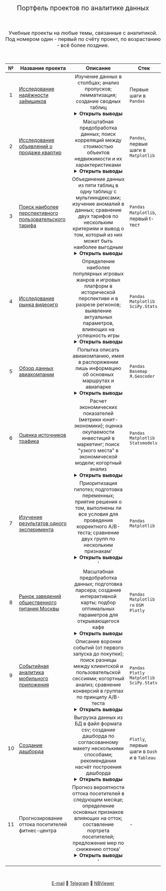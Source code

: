 <h2 style="font-weight:normal" align="center">
  &nbsp;Портфель проектов по аналитике данных&nbsp;
</h2>
<br>
<h3 style="font-weight:normal" align="center">
Учебные проекты на любые темы, связанные с аналитикой.<br>
Под номером один - первый по счёту проект, по возрастанию - всё более поздние.
</h3>

<br>

|№|Название проекта|Описание|Стек|
|:-----:|-----|:-----:|-----|
|1|[Исследование надёжности заёмщиков](https://nbviewer.jupyter.org/github/Artemii-Kravtsov/thousands-of-hours/blob/master/1_credit_scoring_leads.ipynb)|Изучение данных в столбцах; анализ пропусков; лемматизация; создание сводных таблиц<details><summary><strong>Открыть выводы</strong></summary><ol style="padding-left: 0px;"><li><p align="justify">По кредитам тяжелее расплачиваться тем, у кого есть дети. Лучше, когда у клиентов нет детей. Но если дети есть, то по большому счёту, уже не важно, сколько их - процент проблемных кредитов для клиентов с детьми держится на одном уровне. Нужно отметить, что данных о клиентах с тремя и более детьми недостаточно, что рассуждать об их кредитной истории с уверенностью.</p></li><li><p align="justify">Не важно, одинок человек или не одинок и узаконены ли его отношения. Не столько семейное положение влияет на благонадёжность заёмщика, сколько его возраст.</p></li><li><p align="justify">Казалось, что клиенты с очень малым заработком будут очень часто иметь задолженности. Оказалось наоборот - у таких клиентов хорошие показатели. У клиентов с высоким уровнем дохода, ожидаемо, трудности с выплатой задолженности возникают реже. Наименее надёжны клиенты со средним заработком. Но явной взаимосвязи между доходами заёмщика и его надёжностью, судя по имеющимся данным, нет. Лучше ориентироваться на тип занятости, там закономерности налицо.</p></li><li><p align="justify">Можно ли говорить, что существует взаимосвязь между целью, на которую взят кредит, и вероятностью его выплаты? Да, именно об этом говорят данные, хотя интерпретировать их можно по-разному.</p></li></ol></details>| Первые шаги в `Pandas` |
|2|[Исследование объявлений о продаже квартир](https://nbviewer.jupyter.org/github/Artemii-Kravtsov/thousands-of-hours/blob/master/2_prices_on_real_estate_market.ipynb)|Масштабная предобработка данных; поиск корреляций между стоимостью объектов недвижимости и их характеристиками<details><summary><strong>Открыть выводы</strong></summary><ol style="padding-left: 0px;"><li><p align="justify">Насчёт пропусков: Публикации, относящиеся к целой группе пригородных населённых пунктов (среди них Мурино), содержат пропуски в столбцах с картографическими данными. Для квартир из других населённых пунктов расстояния, напротив, подсчитываются без проблем (исключая небольшое число объявлений из Санкт-Петербурга). Столбцы с расстоянием до парка и до пруда служат для уточнения данных в столбцах, где записано количество парков и прудов в радиусе трёх километров. Если в радиусеё трёх километров нет парка или пруда, в столбце с расстоянием появляется пропуск. Квартиры-студии и квартиры со свободной планировкой в столбце, содержащим площадь кухни, имеют пропуск. Если объявление актуально и до сих пор не закрыто, появляется пропуск в столбце с датой снятия с публикации. Пропуск в столбце с количеством балконов говорит о том, что, автор объявления просто не стал заполнять то поле, где ответом являлось бы \'ноль\', или \'нет балкона\'.</p></li><li><p align="justify">В пятиэтажных домах в Санкт-Петербурге квартиры на последних этажах выставляют на продажу на 15% чаще, чем квартиры с других этажей.</p></li><li><p align="justify">Объявления, относящиеся к недвижимости премиум-класса, как правило, сопровождаются большим числом фотографий. Значения некоторых переменных у этих объявлений являются выбросами в контексте всей базы данных (в случае когда все сегменты рынка недвижимости рассматриваются вместе). Для более предметного анализа следовало бы провести кластеризацию</p></li><li><p align="justify">Большая площади кухни однозначно ассоциируется с недвижимостью премиум класса. В Санкт-Петербурге каждые дополнительные несколько процентов в пользу площади кухни относительно общей площади находят отражение в цене (цена растёт). В других населённых пунктах площадь кухни не имеет такого влияния. По влиянию площади кухни на стоимость квадратного метра можно судить о том, насколько разнообразно предложение на данном рынке недвижимости.</p></li><li><p align="justify">Граница между центром и окраиной прослеживается ясно. Стоит объекту недвижимости пересечь отметку в 8500 метров до центра, как его рыночная возрастает на 15.000 за квадратный метр.</p></li><li><p align="justify">Каждый дополнительный метр площади в центре оценивается выше, чем в других областях - цена за квадратный метр в центре вырастает на сумму до 60 тысяч за каждый дополнительный квадратный метр площади, когда площадь превышает медианную. В то же время, скажем, в пригородах дополнительные метры площади никакой \'добавочной\' стоимостью не облагаются, и цена за квадратный метр остаётся более-менее на уровне медианной даже при большой общей площади квартиры. В окраинах и пригородах вы заплатите за один квадратный метр больше, если, напротив, покупаете слишком маленькую по площади квартиру.</p></li><li><p align="justify">Стоимость квадратного метра не сказывается на том, как быстро недвижимость будет продана.</p></li><li><p align="justify">Высота потолков наиболее ценится в городских окраинах. Там, если высота потолков превышает 270 сантиметров, то платить за квадратный метр вы будете почти столько же, как если бы покупали квартиру в центре. В центре города высокие потолки обычно идут \'в комплекте\' с большой общей площадью и соответствующе высокой стоимостью квадратного метра.</p></li></ol></details>| `Pandas`, первые шаги в `Matplotlib` |
|3|[Поиск наиболее перспективного пользовательского тарифа](https://nbviewer.jupyter.org/github/Artemii-Kravtsov/thousands-of-hours/blob/master/3_comparison_of_two_pricing_plans.ipynb)|Объединение данных из пяти таблиц в одну таблицу с мультииндексами; изучение аномалий в данных; сравнение двух тарифов по нескольким критериям и вывод о том, который из них может быть наиболее выгодным<details><summary><strong>Открыть выводы</strong></summary><ol style="padding-left: 0px;"><li><p align="justify">Отсутствие данных по использованию клиентами некоторой услуги говорит о том, что клиенты этой услугой не пользовались.</p></li><li><p align="justify">В строчках с нулевой продолжительностью нет аномалии - имели место и звонки, и выходы в интернет - при рассчёте стоимости оператор, скорее всего, занёс в базу данных округлённые значения, в том числе округлённые до нуля.</p></li><li><p align="justify">Все клиенты, представленные в выборке, присоединились к оператору в течение года.</p></li><li><p align="justify">Несмотря на большую дисперсию израсходованных минут, мегабайтов и сообщений (по сравнению с клиентами на тарифе \'смарт\'), не похоже, чтобы тарифом \'ультра\' пользовались люди, испытывающие острую необходимость в большом тарифном пакете.</p></li><li><p align="justify">Клиенты на тарифе \'ультра\' не выбирают включённый в тарифную плату пакет (за исключением интернета - в ~15% случаев). А клиентам на тарифе \'смарт\' их пакета недостаточно: средняя выручка с клиента на \'смарт\'е в два с половиной раза превышает стоимость самого пакета.</p></li><li><p align="justify">На одного клиента \'ультра\', приносящего в среднем 2072 рубля в месяц, приходится 2.35 клиента \'смарт\', приносящие в сумме 3062 рубля в месяц. Поэтому, если доверять соотношению клиентов на разных тарифах в выборке, то следует, что тариф \'смарт\' при прочих равных оператору выгоднее.</p></li><li><p align="justify">Любопытно, что нулевое значение в минутах разговора встречается чаще, чем нулевое значение в мегабайтах трафика. Мобильный интернет - более востребованная услуга, чем телефония.</p></li><li><p align="justify">В среднем москвичам требуется примерно на один гигабайт трафика в месяц больше, чем жителям других городов. По остальным показателям, включая выручку, статистически значимой разницы между москвичами и не-москвичами нет.</p></li></ol></details>| `Pandas` `Matplotlib`, первый t-тест |
|4|[Исследование рынка видеоигр](https://nbviewer.jupyter.org/github/Artemii-Kravtsov/thousands-of-hours/blob/master/4_computer_games_market_over_time.ipynb)|Определение наиболее популярных игровых жанров и игровых платформ в исторической перспективе и в разрезе регионов; выявление актуальных параметров, влияющих на успешность игры<details><summary><strong>Открыть выводы</strong></summary><ol style="padding-left: 0px;"><li><p align="justify">Тренд на падение продаж как в абсолютных цифрах, так и в усреднённых, начавшийся в 2009 году, продолжается до сих пор.</p></li><li><p align="justify">Если текущее состояние рынка компьютерных игр нужно заключить в исторические рамки, то наиболее обоснованно было бы начать отсчёт актуального периода с 2013 года.</p></li><li><p align="justify">В Европе и Северной Америке ожидаем падение популярности жанра Action, рост популярности Shooter, в течение нескольких лет вероятно падение популярности Sports в Европе</p></li><li><p align="justify">В Европе положительным фактором к прибыльности будет, если игра - жанра Racing или Shooter, в японии - жанра Misc или Role-Playing, в Северной Америке - жанра Sports или Shooter. Нужно иметь в виду, что мода в Европе и Северной Америке на жанры более изменчива, чем в Японии.</p></li><li><p align="justify">В Европе и Северной Америке жанр Action может быть недооценён из-за большого кол-ва выпущенных игр. Конкуренция большая, однако если есть уверенность в том, что игра хорошая и выделяется на фоне остальных - то она может иметь коммерческий успех, так как средние показатели, несмотря на большое количество игр, находятся на относительно высоком уровне.</p></li><li><p align="justify">То же самое можно сказать про игры жанра Shooter, большинство из которых имеет рейтинг M. Игры с рейтингом M становятся в разы более перспективными как только пересекают медиану рейтинга по продажам. Поэтому если заранее известно, что игра жанра Shooter достаточно хороша и наверняка будет продана в тираже не меньше 150 тысяч копий, то есть смысл в неё вложиться.</p></li><li><p align="justify">Оценки критиков более совпадают с рыночной оценкой игры, особенно в Северной Америке. В Европе для предсказания коммерческой успешности игры можно отталкиваться от оценки критиков, но только если она выше 80 пунктов.</p></li><li><p align="justify">При прогнозировании оценок для новых игр не стоит слишком полагаться на жанр. Но если всё-таки делать прогноз, то на более благосклонный приём со стороны игроков могут рассчитывать игры жанра Adventure, Puzzle, Role-Playing, Misc и Action, а строгий суд, скорее всего, ожидает игры жанров Sports, Simulation, Racing, Strategy, Shooter.</p></li><li><p align="justify">Непопулярным и камерным играм ограниченное число их фанатов зачастую создаёт высокий пользовательский рейтинг, что видно на примере среднего рейтинга игр жанра Puzzle.</p></li><li><p align="justify">Оценки критиков более совпадают с рыночной оценкой игры, особенно в Северной Америке. В Европе для предсказания коммерческой успешности игры можно отталкиваться от оценки критиков, но только если она выше 80 пунктов.</p></li><li><p align="justify">Никаких гарантий балл от 70 до 100 не даёт - игр, которые получили высокую оценку, а много продаж, тем ни менее, не набрали, много, особенно когда речь о пользовательской оценке.</p></li><li><p align="justify">В Японии можно ориентироваться как на оценку критиков, так и на оценку пользователей, однако лишь для предсказания успешности игр, выпущенных в Японии. У зарубежных игр на японском рынке прогнозы плохие.</p></li><li><p align="justify">То, что платформа популярна у разработчиков, не означает, что она популярна у игроков. Например, за актуальный период 16% от всех игр вышли на платформе PSV (в этом отношении она занимает второе место после PS4). Но по числу проданных копий PSV занимает лишь восьмое место (из одиннадцати).</p></li><li><p align="justify">Платформа - региональный фактор. В Европе выгоднее всего выходить на PS4, в Северной Америке на XOne, в Японии на 3DS.</p></li><li><p align="justify">Пользовательская оценка игры не зависит от игровой платформы.</p></li></ol></details>|`Pandas` `Matplotlib` `SciPy.Stats`|
|5|[Обзор данных авиакомпании](https://nbviewer.jupyter.org/github/Artemii-Kravtsov/thousands-of-hours/blob/master/5_airlines_data_review.ipynb)|Попытка описать авиакомпанию, имея в распоряжении лишь информацию об основных маршрутах и авиапарке<details><summary><strong>Открыть выводы</strong></summary><ol style="padding-left: 0px;"><li><p align="justify">Данные не нуждаются в предобработке</p></li><li><p align="justify">Число рейсов распределено ассиметрично, есть выбросы</p></li><li><p align="justify">Авиакомпания активно действует на юге России, на Урале и в Приволжье</p></li><li><p align="justify">Флот авиакомпании рассчитан на региональные перевозки</p></li></ol></details>|`Pandas` `Basemap` `Я.Geocoder`|
|6|[Оценка источников трафика](https://nbviewer.jupyter.org/github/Artemii-Kravtsov/thousands-of-hours/blob/master/6_web_analytics_of_ticket_service.ipynb)|Расчет экономических показателей (метрики юнит-экономики); оценка окупаемости инвестиций в маркетинг; поиск "узкого места" в экономической модели; когортный анализ<details><summary><strong>Открыть выводы</strong></summary><ol style="padding-left: 0px;"><li><p align="justify">Взятый год принёс валовой убыток в размере 77 тысяч у.е. Компания заработала с одного пользователя 1.10 у.е., потратив на его привлечение 1.44 у.е. Конверсия в первую покупку высокая - 16%. Низкое среднее количество покупок - 1.38 и низкая конверсия в повторную покупку - 17%.</p></li><li><p align="justify">Метрики роста начали стремительно расти в сентябре, а после ноября начали постепенно падать. Заметна некоторая корреляций объёмов инвестиций с метриками роста (больше вложений - больше трафик, больше покупок, больше длительность), но за год совсем не было корреляции между метриками роста и коммерческими метриками - рост первых не обеспечил роста вторых.</p></li><li><p align="justify">Не удалось найти закономерности, связывающие объём и время инвестиций с их эффективностью. Данных может быть недостаточно, но судя по тому, что есть, с объёмом и периодичностью инвестиций можно экспериментировать.</p></li><li><p align="justify">Сессий с устройств desktop на протяжении всего года примерно в три раза больше, чем с touch (соотношение ощутимо не изменяется). У клиентов, пользующихся устройствами desktop, средняя сессия значимо дольше, а средняя выручка с них значимо выше. Разница выборочных средних - 1.5 у.е, а разница истинных средних при уровне значимости 0.05 будет не меньше 0.86 у.е.</p></li><li><p align="justify">Подавляющее большинство клиентов \'живёт\' меньше месяца и ограничивается одной покупкой. Даже среди клиентов, совершивших две и более покупок, 78.3% пользуются сервисом нерегулярно, от случая к случаю. Больше половины первых покупок севершаются в срок менее двадцати минут. Больше 65% - в срок до двух часов. Конверсия во вторую покупку на данный момент является \'узким\' местом, то есть создаёт возможности для кратного роста. Представим, что конверсию во вторую покупку удалось поднять, благодаря чему среднее число покупок на клиента увеличилось с 1.38 до 2 (реалистичная задача - в некоторых когортах уже удавалось достичь этой цифры), и тогда за год, при всей убыточности инвестиций в третий и четвёртый источники (на которые приходилось более 60% всего маркетингового бюджета), вложения бы полностью окупились и принесли валовую прибыль.</p></li><li><p align="justify">Сформулировали образ идеального \'целевого\' клиента. Целевые клиенты совершают покупки и пользуются сервисом больше двух месяцев, и остаются с компанией неопределённо долго. Для удобства было предложено считать, что в месяц они совершают не меньше 0.6 покупок (чтобы отделять от тех, кого с большими промежутками удаётся повторно привлечь за счёт вложений в маркетинг). За один день целевые клиенты заходят на сайт в среднем 1.5 раз, проводит на сайте в среднем 21 минуту в день (или 12 минут, если судить по медиане).</p></li><li><p align="justify">Сервис сталкивается с новой проблемой - со временем становится всё больше клиентов, для которых сервис представляет ценность \'на один раз\'. Когорты всё хуже окупают вложения. Следует разобраться в причинах - к примеру, некоторые действия в январе привели к стремительному снижению Retention среди клиентов, а в марте и мае - к небольшому повышению. Возможно, сайт становится скучным, и следует поработать над тем, чтобы сайт, помимо агрегатора билетов, был успешен ещё и как портал о культурной жизни. Вызывал привыкание как чтение газет.</p></li><li><p align="justify">Рекомендуется вкладывать в 1 и 2 источники. Первый источник окупается за первый месяц благодаря 30%-ой конверсии в первую покупку, а 2 источник - за три месяца благодаря высокому среднему чеку и высокому среднему числу покупок. Если получится понять, что случилось в ноябре 2017 с пользователями, привлечёнными из 5 и 9 источников, то в них тоже (но в 9 - с большим риском). Вложения в 3 и 4 источники не окупаются.</p></li><li><p align="justify">Если компания планирует окупать вложения в течение года, то цена за посетителя не должна превышать его годового LTV. За пользователя из канала №2 можно заплатить не больше 2.66 у.е. Из канала №1 - не больше 3.28 у.е. Из канала №5 - не больше 1.06 у.е. Из канала №9 - не больше 0.89 у.е.</p></li></ol></details>| `Pandas` `Matplotlib` `Statsmodels` |
|7|[Изучение результатов одного эксперимента](https://nbviewer.jupyter.org/github/Artemii-Kravtsov/thousands-of-hours/blob/master/7_typical_ab_test.ipynb)|	Приоритизация гипотез; подготовка переменных; приятие решения о том, выполнены ли все условия для проведения корректного A/B-теста; сравнение двух групп по нескольким признакам'<details><summary><strong>Открыть выводы</strong></summary><ol style="padding-left: 0px;"><li><p align="justify">Результаты теста нужно анализировать заново, если окажется. что 58 пользователей, записанных в обе группы, были непоровну распределены между группами.</p></li><li><p align="justify">Стоит обратить внимание на долю очень дорогих покупок в группе B. Они были исключены из анализа, поскольку их появление в одной из групп в подавляющем большинстве случаев не не связано с тестируемым нововведением и мешает расчёту показателей, однако разница в долях очень дорогих покупок близка к 5%-уровню значимости (с преимуществом у группы В).</p></li><li><p align="justify">Пришлось находить накопительную конверсию, усредняя показатели конверсии за каждый день. Так происходит из-за того, что неизвестно накопительное значение уникальных пользователей, а лишь ежедневное. Есть как минимум четыре дня, конверсия за которые должна была бы быть посчитана с \'меньшим\' весом. С другой стороны, эта проблема затрагивает обе группы в равной степени, поэтому погрешность в подсчёте конверсии некритична при тестировании гипотезы.</p></li><li><p align="justify">Нет статистически значимого различия по среднему чеку между группами, независимо от того, очищены ли данные от выбросов и какой критерий мы используем для проверки гипотезы, T-критерий Стьюдента или U-критерий Манна-Уитни.</p></li><li><p align="justify">Между группами есть статистически значимое различие в конверсии. Конверсия в группе B лучше, чем у группы A на +0.0047% (процентных пункта). Ошибка подглядывания исключена, поскольку кривая разницы групп не растёт и не падает на протяжении длительного времени.</p></li><li><p align="justify">Выборки набирают достаточный размер, чтобы утверждать о статистически значимом различии конверсий ко 22 дню эксперимента (с вероятностью ошибки первого рода - 0.05). Если продолжить эксперимент, то на тридцать третий день можно будет заключить об увеличении коверсии во второй группе с вероятностью ошибки первого рода не больше 0.01.</p></li></ol></details>'|`Pandas` `Matplotlib`|
|8|[Рынок заведений общественного питания Москвы](https://nbviewer.jupyter.org/github/Artemii-Kravtsov/thousands-of-hours/blob/034a268e0e3aeb7efbf3917d860e1f25623a9e95/8_restaurants_in_moscow.ipynb)|Масштабная предобработка данных; подготовка парсера; создание интерактивной карты; подбор оптимальных параметров для открывающегося кафе<details><summary><strong>Открыть выводы</strong></summary><ol style="padding-left: 0px;"><li><p align="justify">Не рекомендуется в таком объёме брать информацию из открытых источников, приходится тратить немало времени на предобработку.</p></li><li><p align="justify">Внутри третьего транспортного кольца (центр города) и за МКАДом - самая высокая доля ресторанов в Москве. За МКАД, скорее всего, из-за относительной невостребованности кофеен и сетевых ПБО, а в центре - из-за благоприятных условий для ресторанов.</p></li><li><p align="justify">Сетевые заведения чаще встречаются на окраинах, нежели в центре - на окраинах их доля выше примерно на 5-10%.</p></li><li><p align="justify">В популярных и непопулярных районах, на популярных и непопулярных улицах распределение посадочных мест идентично.</p></li><li><p align="justify">К сетевому распространению склонны, в первую очередь, предприятия быстро обслуживания и, во вторую, кафе и рестораны. Несетевые рестораны наиболее активно располагаются в центре города. Самые популярные улицы для них: \'Пресненская набережная\', \'проспект Мира\' и \'Ленинградский проспект\'.</p></li><li><p align="justify">В заведениях нашего формата по медиане 40 посадочных мест.</p></li><li><p align="justify">По мере роста сетей количество мест в ресторанах увеличивается примерно до 90, после чего сети продолжают расти только \'в ширину\'</p></li><li><p align="justify">Вопросы, поставленные в этом проекте перед аналитиком данных, лучше адресовать аналитику бизнес-идей.</p></li></ol></details>|`Pandas` `Matplotlib` `re` `OSM` `Plotly`|
|9|[Событийная аналитика мобильного приложения](https://nbviewer.jupyter.org/github/Artemii-Kravtsov/thousands-of-hours/blob/master/9_analysing_events_logs.ipynb)|Описание воронки событий (от первого запуска до покупки); поиск разницы между клиентской и пользовательской сессиями; когортный анализ; сравнение конверсий в группах по принципу A/B-теста<details><summary><strong>Открыть выводы</strong></summary><ol style="padding-left: 0px;"><li><p align="justify">Есть множество таких записей, когда показ экранов "Корзина" и "Оплачено" происходит в одну и ту же секунду, притом эти события составляют больше 1/3 от всех показов корзины и больше 1/2 от всех успешных оплат. Это похоже на сбой либо в записи логов, либо в работе приложения. Из-за этого в проекте сравниваются по неким общим чертам уникальные пользователи, их сессии, но их действия подробно не анализируются.</p></li><li><p align="justify">Кроме обучения, все рассматриваемые события образуют типичную последовательность действий: Главный экран --> Каталог --> Корзина --> Оплата. Именно в таком порядке события выстраиваются в воронку. Наибольшее число пользователей (до сорока процентов) теряется на переходе с главного экрана в каталог. Среди ничего не купивших пользователей проникновение в каталог - всего 10%, и лишь около процента хоть раз заходят в корзину.</p></li><li><p align="justify">Большинство первых покупок совершается в первую и вторую сессии - похоже, что пользователи скачивают приложение целенаправленно, заранее нацеливаясь на покупки. Чем выше номер некоторой сессии, тем больше по своему содержанию она похожа на клиентскую, а не пользовательскую. К двадцатой сессии не остаётся никого, кто ничего ни разу не купил.</p></li><li><p align="justify">Прошедшие обучение пользователи доходят до покупкок на 10% чаще, и почти на 20% чаще - до каталога. Среди ничего не купивших пользователей доля прошедших обучение не больше 2%, остальные проигнорировали обучение. Обучение в большинстве случаев проходят в первую сессию.</p></li><li><p align="justify">Клиентский retention, равно как содержание клиентской сессии незменны и постоянны. Коэффициент удержания - 60%, и одинаковый, независимо от активности клиента в приложении. Даже среди тех, кто пользуется приложением ежедневно и иногда по нескольку раз, доля что-либо купивших - 60% для каждой сессии. Не меняется и типичное содержание клиентской сессии: на протяжении семи сессий клиенты с неизменной активностью изучуют каталог и добавляют товары в корзину, а вот посещения главного экрана постепенно падают.</p></li><li><p align="justify">Статистически значимых различий в конверсиях нет (ни в одной из тридцати, что были проверены). Выборочные (фактические) различия в конверсиях - в пределах полутора-двух процентных пунктов. Размеров выборок было бы недостсаточно для того, чтобы зафиксировать даже самое значительное из этих различий с уровнем значимости 0.05 - даже для двухпроцентого различия нужны выборки размером не меньше 5000 уникальных пользователей на группу. А в этом датасете в группах по 2500 уникальных пользователей.</p></li></ol></details>|`Pandas` `Plotly` `Matplotlib` `SciPy.Stats`|
|10|[Создание дашборда](https://nbviewer.jupyter.org/github/Artemii-Kravtsov/thousands-of-hours/blob/master/10_two_dashboards.ipynb)|Выгрузка данных из БД в файл формата csv; создание дашборда по согласованному макету несколькими способами; рекомендании насчёт построения дашборда<details><summary><strong>Открыть выводы</strong></summary><ol style="padding-left: 0px;"><li><p align="justify">Ссылка на дашборд, построенный в dash: https://sources-and-topics.herokuapp.com/</p></li><li><p align="justify">Cсылка на дашборд, построенный в Tableau: https://public.tableau.com/views/item_topics_fixedsize/sheet4</p></li><li><p align="justify">Одна запись в датасете - это не один просмотр (так как \'visits\' - это количество просмотров) и не одна карточка (так как \'age_segment\' - это переменная, описываюшая читателя, а не карточку. Судя по тому, что в конце взятого часа виден резкий всплекс активности, а для половины от всего времени наблюдения вообще нет записей, в базу данных с какой-то переодичностью заносятся уже агрегированные данные: результат выполнения какой-то функции. Поэтому в детализации до минут (на которой настояли при согласовании макета) может не быть никакого смысла. Если в базу заносятся агрегированные данные за час, то в дашборде нужна почасовая детализация.</p></li><li><p align="justify">С нормализованной stacked area chart (второй график) удобно следить за постепенным и взаимным изменением значений на временном ряду (когда изменения взаимосвязаны). При этом желательно, чтобы выполнялись несколько условий: во-первых, должно быть заранее известно, за какими значениями следить (потому что график \'шумный\' - любое колебание в одном значении двигает вверх/вниз весь график, и если не знать, куда смотреть, то ничего не будет понятно), а во-вторых, когда имеется достаточный промежуток времени, чтобы проследить за трендом (менеджерам виднее, но я бы начинал от одной недели). Для текущих целей больше подошёл бы гантельный график (dumbbell chart) с нормализованными значениями - долями каждой темы от общего числа просмотров - за выбранный промежуток времени.</p></li><li><p align="justify">Для сравнения тем по охвату аудитории отлично подходит круговая диаграмма. А тепловая таблица отлично иллюстрирует, какие сочетания тем и источников наиболее популярны, какие категории подобраны удачно и встречаются во многих сочетаниях, а какие - неудачно.</p></li><li><p align="justify">Tableau быстрее реагирует на фильтры, а dash даёт больше возможностей в вёрстке и в графиках. В этом проекте много фильтров и несложные, стандартные вычисления, поэтому лучше выбрать Tableau.</p></li></ol></details>|`Plotly`, первые шаги в `Dash` и в `Tableau`|
|11|Прогнозирование оттока посетителей фитнес-центра|Прогноз вероятности оттока посетителей в следующем месяце; определение основных признаков влияющих на отток; составление портрета посетителей; предложение мер по снижению оттока'<details><summary><strong>Открыть выводы</strong></summary><ol style="padding-left: 0px;"><li><p align="justify">EDA: созданы новые поля \'trend_pct\', \'trend_pct_abs\', \'first_time_client\', \'15%_vi_fr_decrease\', \'vi_fr_decrease\', \'elapsed_time\' и \'cluster\' (в результате кластеризации). Из этих полей четыре оказались в той или иной степени полезны. Удалены около 80 записей, показавшиеся странными. Выбивающихся из общей массы значений нет, пропусков нет. Из всех имеющихся переменных лишь две никак не характеризуют отток, остальные характеризуют, притом для каждой из них разница между оттоком и удержанием уходит далеко за порог статистической значимости. Благодаря этому даже ненастроенные модели отлично справляются с предсказаниями.</p></li><li><p align="justify">Признаки, влияющие на отток: если клиент получил корпоративную скидку на абонемент (\'from_partner\') или приглашение от друга (\'promo_friends\'), то он будет посещать спортзал с большей вероятностью, чем тот, кто этих скидкок не получил. Клиенты, которые ходят на групповые занятия (\'group_visits\'), выбывают реже тех, кто тренируется самостоятельно. Проживание вдалеке от спортзала (\'lives_close\') - фактор, негативно влияющий на вероятность оттока. Чаще всего заканчивается оттоком резкое увеличение или резкое уменьшение частоты посещений (переменная \'trend_pct\'). Большая часть оттока приходится на клиентов, пришедших в спортзал совсем недавно (переменная \'lifetime\') - практиески все тренируются не больше трёх месяцев. Также выбывшие клиенты в средне тратят меньшие суммы денег на дополнительные услуги, моложе на два года и тренируются в два раза реже тех, кто не выбывает. Около 90% выбывших - владельцы месячных абонементов.</p></li><li><p align="justify">Кластеризация: шесть кластеров - самое лучшее. Стоит отметить, что для всех варинтов кластеризации silhouette низкое - кластеризация не очень естественно ложится на полный набор признаков.</p></li><li><p align="justify">Машинное обучение: для компании приоритетной метрикой является полнота, то есть способность угадать как можно больше клиентов, которые в скором времени уйдут в отток (минимизация False Negative). Модель случайного леса даёт лучшие показатели: если при вероятности оттока большей или равной 0.2125 мы будем предсказывать отток, то будем угадывать 96-97 из 100 клиентов, которые в скором времени перестанут посещать спортзал. Примерно 6 из 100 из наших предсказаний будут ошибочными - в этих случаях не случится оттока там, где мы его предсказали. Модель логистической регрессии несколько хуже: с ней мы сможем угадывать 94 из 100 клиентов, совершая 7-8 ошибок на каждые сто предсказаний. Одно решающее дерево можно настроить так, чтобы угадывать 85 из 100 клиентов, ошибаясь в 15 случаях, при этом предсказания будут делаться за три шага.</p></li><li><p align="justify">Рекоммендации для борьбы с оттоком: сопровождать новых клиентов (низкий lifetime), или хотя бы тех из них, кто пользуется своим первым абонементом. Сопровождать тех, кто за последнее время стал тренироваться намного чаще, чем раньше. Продавать абонементы на пол года и на год, вовлекать клиентов в приятные коммуникациии. Нацелить маркетинговые компании на людей постарше и на корпоративных клиентов </p></li></ol></details>'|-|

<br>
<span align="center">
  
[E-mail](mailto:t_e_m_a@inbox.ru) 🔹 [Telegram](https://t.me/Artemy_Kravtsov) 🔹 [NBViewer](https://nbviewer.jupyter.org/github/Artemii-Kravtsov/thousands-of-hours/tree/master/)

</span>

